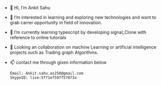 - 👋 Hi, I’m Ankit Sahu
- 👀 I’m interested in learning and exploring new technologies and want to grab carrer opportunity in field of innovation.
- 🌱 I’m currently learning typescript by developing signal_Clone with reference to online tutorials
- 💞️ Looking an collaboration on  machine Learning or artificial intelligence projects such as Trading graph Algorithms.
- 📫 contact me through given information below
      
      Email: Ankit.sahu.as250@gmail.com
      SkypeID: live:5f71ef597f57873a


